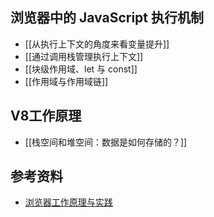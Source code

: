 

## 浏览器中的 JavaScript 执行机制

- [[从执行上下文的角度来看变量提升]]
- [[通过调用栈管理执行上下文]]
- [[块级作用域、let 与 const]]
- [[作用域与作用域链]]

## V8工作原理

- [[栈空间和堆空间：数据是如何存储的？]]

## 参考资料

- [浏览器工作原理与实践](https://time.geekbang.org/column/article/119046)